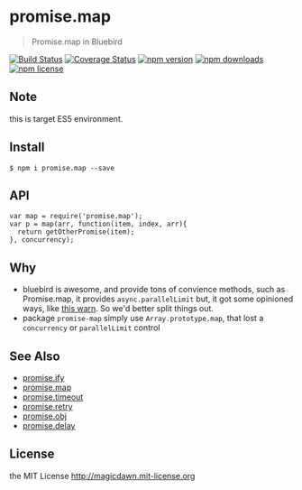 # promise.map
> Promise.map in Bluebird

[![Build Status](https://img.shields.io/travis/magicdawn/promise.map.svg?style=flat-square)](https://travis-ci.org/magicdawn/promise.map)
[![Coverage Status](https://img.shields.io/coveralls/magicdawn/promise.map.svg?style=flat-square)](https://coveralls.io/github/magicdawn/promise.map?branch=master)
[![npm version](https://img.shields.io/npm/v/promise.map.svg?style=flat-square)](https://www.npmjs.com/package/promise.map)
[![npm downloads](https://img.shields.io/npm/dm/promise.map.svg?style=flat-square)](https://www.npmjs.com/package/promise.map)
[![npm license](https://img.shields.io/npm/l/promise.map.svg?style=flat-square)](http://magicdawn.mit-license.org)

## Note
this is target ES5 environment.

## Install
```
$ npm i promise.map --save
```

## API

```
var map = require('promise.map');
var p = map(arr, function(item, index, arr){
  return getOtherPromise(item);
}, concurrency);
```

## Why

- bluebird is awesome, and provide tons of convience methods, such as Promise.map, it provides `async.parallelLimit`
  but, it got some opinioned ways, like [this warn](https://github.com/petkaantonov/bluebird/issues/508#issuecomment-193173681).
  So we'd better split things out.
- package `promise-map` simply use `Array.prototype.map`, that lost a `concurrency` or `parallelLimit` control

## See Also

- [promise.ify](https://github.com/magicdawn/promise.ify)
- [promise.map](https://github.com/magicdawn/promise.map)
- [promise.timeout](https://github.com/magicdawn/promise.timeout)
- [promise.retry](https://github.com/magicdawn/promise.retry)
- [promise.obj](https://github.com/magicdawn/promise.obj)
- [promise.delay](https://github.com/magicdawn/promise.delay)

## License

the MIT License http://magicdawn.mit-license.org